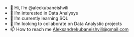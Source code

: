 - 👋 Hi, I’m @aleckubaneishvili
- 👀 I’m interested in Data Analysys
- 🌱 I’m currently learning SQL
- 💞️ I’m looking to collaborate on Data Analystic projects
- 📫 How to reach me Aleksandrekubaneishvili@gmail.com

<!---
aleckubaneishvili/aleckubaneishvili is a ✨ special ✨ repository because its `README.md` (this file) appears on your GitHub profile.
You can click the Preview link to take a look at your changes.
--->
